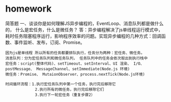 # homework
简答题
一、谈谈你是如何理解JS异步编程的，EventLoop、消息队列都是做什么的，
    什么是宏任务，什么是微任务？
    答：异步编程解决了js单线程运行模式中，耗时任务阻塞程序运行，影响程序效率的问题。实现异步编程的几种方式：回调函数、事件监听、发布，订阅、Promise。
     
    因为js是单线程 所以所有的任务都要排队执行，任务分为两种：宏任务、微任务。
    消息队列：分为宏任务队列和微任务队列， 任务队列中的任务会依次取出到执行栈中 
    宏任务：script(整体代码)、setTimeout、setInterval、UI 渲染、 I/O、postMessage、 MessageChannel、setImmediate(Node.js 环境)
    微任务：Promise、 MutaionObserver、process.nextTick(Node.js环境)

    时间循环流程：1.执行宏任务队列中第一个任务，执行完后移除它
                 2.执行所有的微任务，执行完后移除它们
                 3.执行下一轮宏任务（重复步骤2）
